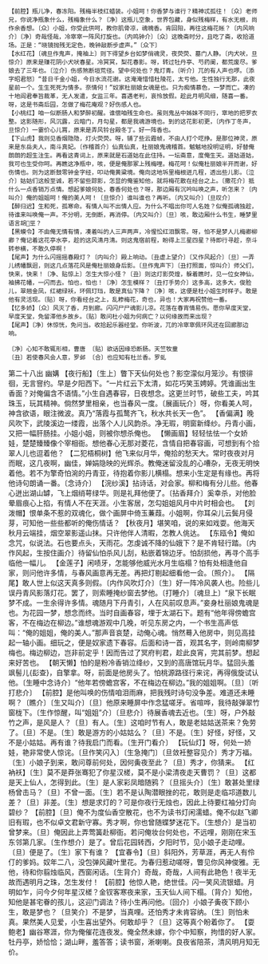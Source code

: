 <!-- { "loadSidebar": true } -->
    【前腔】瓶儿净，春冻阳。残梅半枝红蜡装。小姐呵！你香梦与谁行？精神忒孤往！〔众〕老师兄，你说净瓶象什么，残梅象什么？〔净〕这瓶儿空象，世界包藏，身似残梅样，有水无根，尚作余香想。〔众〕小姐，你受此供呵，教你肌骨凉，魂魄香。肯回阳，再往这梅花帐？〔内风响介〕〔净〕奇哉怪哉，冷窣窣一阵风打旋也。〔内鸣钟介〕〔众〕这晚斋时分，且吃了斋，收拾道场。正是：“晓镜抛残无定色，晚钟敲断步虚声。”〔众下〕
    【水红花】〔魂旦作鬼声，掩袖上〕则下得望乡台如梦俏魂灵，夜荧荧、墓门人静。〔内犬吠，旦惊介〕原来是赚花阴小犬吠春星。冷冥冥，梨花春影。呀，转过牡丹亭、芍药阑，都荒废尽。爹娘去了三年也。〔泣介〕伤感煞断垣荒径。望中何处也？鬼灯青。〔听介〕兀的有人声也啰。〔添字昭君怒〕“昔日千金小姐，今日水流花谢。这淹淹惜惜杜陵花，太亏他。生性独行无那，此夜星前一个。生生死死为情多。奈情何！”奴家杜丽娘女魂是也。只为痴情慕色，一梦而亡。凑的十地阎君奉旨裁革，无人发遣，女监三年。喜遇老判，哀怜放假。趁此月明风细，随喜一番。呀，这是书斋后园，怎做了梅花庵观？好伤感人也。
    【小桃红】咱一似断肠人和梦醉初醒。谁偿咱残生命也。虽则鬼丛中姊妹不同行，窣地的把罗衣整。这影随形，风沉露，云暗门，月勾星，都是我魂游境也。到的这花影初更，〔内作丁冬声，旦惊介〕一霎价心儿罥，原来是弄风铃台殿冬丁。好一阵香也。
    【下山虎】我则见香烟隐隐，灯火荧荧。呀，铺了些云霞帧，不由人打个呓挣。是那位神灵，原来是东岳夫人，南斗真妃。〔作稽首介〕仙真仙真，杜丽娘鬼魂稽首。魆魆地投明证明，好替俺朗朗的超生注生。再看这青词上，原来就是石道姑在此住持。一坛斋意，度俺生天。道姑道姑，我可也生受你呵。再瞧这净瓶中，咳，便是俺那冢上残梅哩。梅花呵！似俺杜丽娘半开而谢，好伤情也。则为这断鼓零钟金字经，叩动俺黄粱境。俺向这地坼里梅根迸几程，透出些儿影。〔泣介〕姑姑们这般至诚，若不留些踪影，怎显的俺鉴知他，就将梅花散在经台之上。〔撒花介〕抵什么一点香销万点情。想起爹娘何处，春香何处也？呀，那边厢有沉吟叫唤之声，听怎来？〔内叫介〕俺的姐姐呵！俺的美人呵！〔旦惊介〕谁叫谁也？再听。〔内又叫介〕〔旦叹介〕
    【醉归迟】生和死，孤寒命。有情人叫不出情人应。为什么不唱出你可人名姓？似俺孤魂独趁，待谁来叫唤俺一声。不分明，无倒断，再消停。〔内又叫介〕〔旦〕咳，敢边厢什么书生，睡梦里语言胡巠？
    【黑蟆令】不由俺无情有情，凑着叫的人三声两声，冷惺忪红泪飘零。呀，怕不是梦人儿梅卿柳卿？俺记着这花亭水亭，趁的这风清月清。则这鬼宿前程，盼得上三星四星？待即行寻趁，奈斗转参横，不敢久停啊！
    【尾声】为什么闪摇摇春殿灯？〔内叫介〕殿上响动。〔丑虚上望介〕〔又作风起介〕〔旦〕一弄儿绣幡飘迥，则这几点落花风是俺杜丽娘身后影。〔旦作鬼声下〕〔丑打照面，惊叫介〕师父们，快来，快来！〔净、贴惊上〕怎生大惊小怪？〔丑〕则这灯影荧煌，躲着瞧时，见一位女神仙，袖拂花幡，一闪而去。怕也，怕也！〔净〕怎生模样？〔丑打手势介〕这多高，这多大，俊脸儿，翠翘金凤，红裙绿袄，环佩玎珰，敢是真仙下降？〔净〕咳，这便是杜小姐生时样子。敢是他有灵活现。〔贴〕呀，你看经台之上，乱糁梅花，奇也，异也！大家再祝赞他一番。
    【忆多娇】〔众〕风灭了香，月到廊。闪闪尸尸魂影儿凉。花落在春宵情易伤。愿你早度天堂，早度天堂，免留滞他乡故乡。〔贴〕敢问杜小姐为何病亡？以何缘故而来出现？
    【尾声】〔净〕休惊恍，免问当。收拾起乐器经堂。你听波，兀的冷窣窣佩环风还在回廊那边响。

    〔净〕心知不敢辄形相，曹唐 〔贴〕欲话因缘恐断肠。天竺牧童
    〔丑〕若使春风会人意，罗邺 〔合〕也应知有杜兰香。罗虬

第二十八出 幽媾
    【夜行船】〔生上〕瞥下天仙何处也？影空濛似月笼沙。有恨徘徊，无言窨约。早是夕阳西下。“一片红云下太清，如花巧笑玉娉婷。凭谁画出生香面？对俺偏含不语情。”小生自遇春容，日夜想念。这更兰时节，破些工夫，吟其珠玉，玩其精神。倘然梦里相亲，也当春风一度。〔展画玩介〕呀，你看美人呵，神含欲语，眼注微波。真乃“落霞与孤鹜齐飞，秋水共长天一色”。
    【香偏满】晚风吹下，武陵溪边一缕霞，出落个人儿风韵杀。净无瑕，明窗新绛纱。丹青小画，又把一幅肝肠挂。小姐小姐，则被你想杀俺也。
    【懒画眉】轻轻怯怯一个女娇娃，楚楚臻臻像个宰相衙。想他春心无那对菱花，含情自把春容画，可想到有个拾翠人儿也逗着他？
    【二犯梧桐树】他飞来似月华，俺拾的愁天大。常时夜夜对月而眠，这几夜啊，幽佳，婵娟隐映的光辉杀。教俺迷留没乱的心嘈杂，无夜无明怏着他。若不为擎奇怕涴的丹青亚，待抱着你影儿横榻。想来小生定是有缘也。再将他诗句朗诵一番。〔念诗介〕
    【浣纱溪】拈诗话，对会家。柳和梅有分儿些。他春心迸出湖山罅，飞上烟绡萼绿华。则是礼拜他便了。〔拈香拜介〕奚幸杀，对他脸晕眉痕心上掐，有情人不在天涯。小生客居，怎勾姐姐风月中片时相会也。
    【刘泼帽】恨单条不惹的双魂化，做个画屏中倚玉蒹葭。小姐啊，你耳朵儿云鬓月侵芽，可知他一些些都听的俺伤情话？
    【秋夜月】堪笑咱，说的来如戏耍。他海天秋月云端挂，烟空翠影遥山抹。只许他伴人清暇，怎教人佻达。
    【东瓯令】俺如念咒，似说法。石也要点头，天雨花。怎虔诚不降的仙娥下？是不肯轻行踏。〔内作风起，生按住画介〕待留仙怕杀风儿刮，粘嵌着锦边牙。怕刮损他，再寻个高手临他一幅儿。
    【金莲子】闲啧牙，怎能够他威光水月生临榻？怕有处相逢他自家，则问他许多情，与春风画意再无差。再把灯剔起细看他一会。〔照介〕。
    【隔尾】敢人世上似这天真多则假。〔内作风吹灯介〕〔生〕好一阵冷风袭人也。险些儿误丹青风影落灯花。罢了，则索睡掩纱窗去梦他。〔打睡介〕〔魂旦上〕“泉下长眠梦不成。一生余得许多情。魂随月下丹青引，人在风前叹息声。”妾身杜丽娘鬼魂是也。为花园一梦，想念而终。当时自画春容，埋于太湖石下。题有“他年得傍蟾宫客，不在梅边在柳边。”谁想魂游观中几晚，听见东房之内，一个书生高声低叫：“俺的姐姐，俺的美人。”那声音哀楚，动俺心魂。悄然蓦入他房中，则见高挂起一轴小画。细玩之，便是奴家遗下春容。后面和诗一首，观其名字，则岭南柳梦梅也。梅边柳边，岂非前定乎！因而告过了冥府判君，趁此良宵，完其前梦。想起来好苦也。
    【朝天懒】怕的是粉冷香销泣绛纱，又到的高唐馆玩月华。猛回头羞飒髻儿{髟查}，自擎拿。呀，前面是他房头了。怕桃源路径行来诧，再得俄旋试认他。〔生睡中念诗介〕“他年若傍蟾宫客，不在梅边在柳边。”我的姐姐啊。〔旦〕〔听打悲介〕
    【前腔】是他叫唤的伤情咱泪雨麻，把我残时诗句没争差。难道还未睡啊？〔瞧介〕〔生又叫介〕〔旦〕他原来睡屏中作念猛嗟牙。省喧哗，我待敲弹翠竹窗栊下。〔生作惊醒，叫“姐姐”介〕〔旦悲介〕待展香魂去近也。〔生〕呀，户外敲竹之声，是风是人？〔旦〕有人。〔生〕这咱时节有人，敢是老姑姑送茶来？免劳了。〔旦〕不是。〔生〕敢是游方的小姑姑么？〔旦〕不是。〔生〕好怪，好怪，又不是小姑姑。再有谁？待我启门而看。〔生开门看介〕
    【玩仙灯】呀，何处一娇娃，艳非常使人惊诧。〔旦作笑闪入〕〔生急掩门〕〔旦敛衽整容见介〕秀才万福。〔生〕小娘子到来，敢问尊前何处，因何夤夜至此？〔旦〕秀才，你猜来。
    【红衲袄】〔生〕莫不是莽张骞犯了你星汉槎，莫不是小梁清夜走天曹罚？〔旦〕这都是天上仙人，怎得到此。〔生〕是人家彩凤暗随鸦？〔旦摇头介〕〔生〕敢甚处里绿杨曾击马？〔旦〕不曾一面。〔生〕若不是认陶潜眼挫的花，敢则是走临邛道数儿差？〔旦〕非差。〔生〕想是求灯的？可是你夜行无烛也，因此上待要红袖分灯向碧纱？
    【前腔】〔旦〕俺不为度仙香空散花，也不为读书灯闲濡蜡。俺不似赵飞卿旧有瑕，也不似卓文君新守寡。秀才啊，你也曾随蝶梦迷花下。〔生想介〕是当初曾梦来。〔旦〕俺因此上弄莺簧赴柳衙。若问俺妆台何处也，不远哩，刚刚在宋玉东邻第几家。〔生作想介〕是了。曾后花园转西，夕阳时节，见小娘子走动哩。〔旦〕便是了。〔生〕家下有谁？
    【宜春令】〔旦〕斜阳外，芳草涯，再无人有伶仃的爹妈。奴年二八，没包弹风藏叶里花。为春归惹动嗟呀，瞥见你风神俊雅。无他，待和你翦烛临风，西窗闲话。〔生背介〕奇哉，奇哉，人间有此艳色！夜半无故而遇明月之珠，怎生发付！
    【前腔】他惊人艳，绝世佳。闪一笑风流银蜡。月明如乍，问今夕何年星汉槎？金钗客寒夜来家，玉天仙人间下榻。〔背介〕知他，知他是甚宅眷的孩儿，这迎门调法？待小生再问他。〔回介〕小娘子夤夜下顾小生，敢是梦也？〔旦笑介〕不是梦，当真哩。还怕秀才未肯容纳。〔生〕则怕未真。果然美人见爱，小生喜出望外。何敢却乎？〔旦〕这等真个盼着你了。
    【耍鲍老】幽谷寒涯，你为俺催花连夜发。俺全然未嫁，你个中知察，拘惜的好人家。牡丹亭，娇恰恰；湖山畔，羞答答；读书窗，淅喇喇。良夜省陪茶，清风明月知无价。
